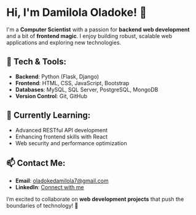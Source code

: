 # Hi, I'm Damilola Oladoke! 👋

I'm a **Computer Scientist** with a passion for **backend web development** and a bit of **frontend magic**. I enjoy building robust, scalable web applications and exploring new technologies.

## 🔧 Tech & Tools:
- **Backend**: Python (Flask, Django)
- **Frontend**: HTML, CSS, JavaScript, Bootstrap
- **Databases**: MySQL, SQL Server, PostgreSQL, MongoDB
- **Version Control**: Git, GitHub

## 🌱 Currently Learning:
- Advanced RESTful API development
- Enhancing frontend skills with React
- Web security and performance optimization

## 📫 Contact Me:
- **Email**: [oladokedamilola7@gmail.com](mailto:oladokedamilola7@gmail.com)
- **LinkedIn**: [Connect with me](https://www.linkedin.com/in/oladokedamilola)

I’m excited to collaborate on **web development projects** that push the boundaries of technology! 🚀
